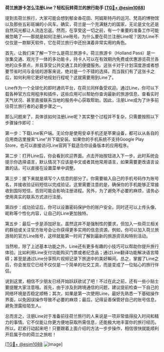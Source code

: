 **荷兰旅游卡怎么注册Line？轻松玩转荷兰的旅行助手 [[TG💪+ @esim1088](https://t.me/s/esim1088)]**

提到去荷兰旅行，大家可能会想到郁金香花田、阿姆斯特丹的运河、梵高的博物馆以及那些五彩斑斓的小风车。确实，荷兰是一个充满魅力的国家，无论是文化还是自然风光都让人流连忘返。然而，在享受这一切之前，有一个重要的准备工作可能被忽略了——那就是如何注册Line账号。为什么要在荷兰注册Line呢？因为Line不仅仅是一款聊天软件，它在荷兰旅行中还扮演着非常实用的角色。

首先，让我们来了解一下什么是荷兰旅游卡。荷兰旅游卡（Holland Pass）是一张集交通、观光于一体的多功能卡，持卡人可以在有效期内免费或优惠游览荷兰各地的众多景点，并且享受公共交通工具的便捷服务。这张卡对于计划深度游或者想要节省时间与金钱的游客来说，绝对是一个不错的选择。而当我们有了这张卡之后，如何利用它更好地规划行程呢？这就需要用到Line了。

Line作为一个全球化的即时通讯平台，在荷兰同样备受欢迎。通过Line，你可以下载各种官方应用程序和插件，这些应用可以帮助你查询最新的旅游信息、查看实时天气状况、甚至直接联系当地的服务中心获取帮助。因此，注册Line成为了许多前往荷兰旅行者的必要步骤之一。

那么问题来了，具体该如何注册Line呢？其实整个过程并不复杂，只需要按照以下步骤操作即可：

第一步：下载Line客户端。无论你是使用安卓手机还是苹果设备，都可以从各自的应用商店里搜索“Line”并下载安装。如果你的手机系统不支持Google Play Store，也可以直接访问Line官网下载适合你设备版本的应用程序。

第二步：打开Line后，你会看到欢迎界面。点击开始按钮进入下一步。此时系统会提示你选择语言，默认情况下应该是中文或者其他常用语言，如果需要更改语言设置的话，可以直接在设置菜单中调整。

第三步：接下来就是填写个人信息的部分了。你需要输入自己的手机号码作为账号名，并接收验证码短信以完成验证。这里需要注意的是，确保你的手机能够正常接收到国际短信，否则可能会影响注册进程。另外，为了避免不必要的麻烦，请务必使用真实的联系方式进行注册。

第四步：成功验证后，你可以设置密码保护你的账户安全。同时还可以上传头像、昵称等个性化内容，让自己的Line更加独特。

第五步：最后一步是添加好友。虽然这并不是强制性的要求，但加入一些荷兰相关的群组或关注官方账号会让你获得更多实用的信息资源。例如，你可以加入荷兰旅游局的官方Line账号，这样就能第一时间了解到最新的旅游资讯和特别活动。

当然啦，除了上述基本功能之外，Line还有更多有趣的小技巧可以帮助你提升旅行体验。比如利用Line支付功能购买门票或者纪念品；通过Line翻译功能解决语言障碍；甚至是通过Line分享照片视频记录下旅途中的美好瞬间。总之，掌握了Line之后，你会发现它已经不仅仅是一个简单的社交工具，而是变成了一位贴心的旅行伴侣。

说到这里，相信不少朋友已经开始跃跃欲试了吧！不过在此之前，还有一些小贴士要提醒大家注意哦。首先，由于涉及到跨境通信的问题，建议提前检查一下自己的网络环境是否稳定顺畅；其次，如果是第一次使用Line，最好先熟悉一下基础操作界面，以免因误操作导致不必要的麻烦；最后，记得妥善保管好自己的账号信息，避免泄露给陌生人。

总而言之，注册Line对于准备前往荷兰旅行的人来说是一项非常值得投入时间和精力的事情。它不仅能让你更方便地获取所需信息，还能极大地丰富你的旅行经历。所以，赶紧行动起来吧！只要跟着上面介绍的方法一步步操作，相信很快就能顺利开启属于你的荷兰之旅啦！

[[TG💪+ @esim1088](https://t.me/s/esim1088) ![Image](https://i.postimg.cc/4NQfJmqS/Snipaste-2025-05-13-00-14-12.png)]